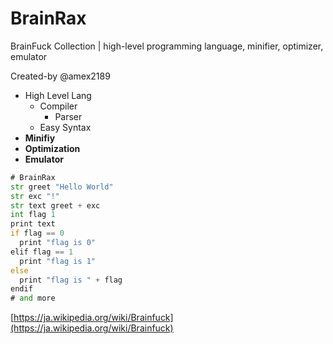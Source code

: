 # BrainRax

BrainFuck Collection | high-level programming language, minifier, optimizer, emulator

Created-by @amex2189

- High Level Lang
  - Compiler
    - Parser
  - Easy Syntax
- **Minifiy**
- **Optimization**
- **Emulator**

```asm
# BrainRax
str greet "Hello World"
str exc "!"
str text greet + exc
int flag 1
print text
if flag == 0
  print "flag is 0"
elif flag == 1
  print "flag is 1"
else
  print "flag is " + flag
endif
# and more
```

[https://ja.wikipedia.org/wiki/Brainfuck](https://ja.wikipedia.org/wiki/Brainfuck)
